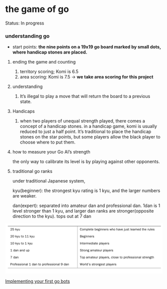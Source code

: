 # the game of go

Status: In progress

### understanding go

- start points: **the nine points on a 19x19 go board marked by small dots, where handicap stones are placed.**
1. ending the game and counting
    1. territory scoring; Komi is 6.5
    2. area scoring: Komi is 7.5 → **we take area scoring for this project** 
2. understanding 
    1. It’s illegal to  play a move that will return the board to a previous state.
3. Handicaps
    1. when two players of unequal strength played, there comes a concept of a handicap stones. in a handicap game, komi is usually reduced to just a half point. It’s traditional to place the handicap stones on the star points, but some players allow the black player to choose where to put them.
4. how to measure your Go AI’s strength
    
    the only way to calibrate its level is by playing against other opponents.
    
5. traditional go ranks
    
    under traditional Japanese system,
    
    kyu(beginner): the strongest kyu rating is 1 kyu, and the larger numbers are weaker.
    
    dan(expert): separated into amateur dan and professional dan. 1dan is 1 level stronger than 1 kyu, and larger dan ranks are stronger(opposite direction to the kyu). tops out at 7 dan
    

![Untitled](the%20game%20of%20go%20c1e0b2ec4d0a4167b05045fc580dc205/Untitled.png)

[Implementing your first go bots](the%20game%20of%20go%20c1e0b2ec4d0a4167b05045fc580dc205/Implementing%20your%20first%20go%20bots%20be59a3d909774c22b69ccbbadabd841a.md)